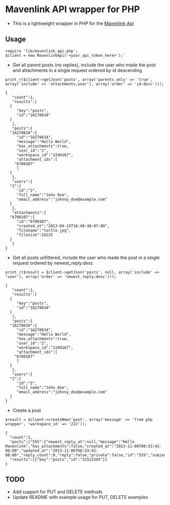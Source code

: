 Mavenlink API wrapper for PHP
==============================================

* This is a lightweight wrapper in PHP for the [Mavenlink Api](http://developer.mavenlink.com/)

Usage
--------

    require 'lib/mavenlink_api.php';
    $client = new MavenlinkApi('<your_api_token_here>');`

* Get all parent posts (no replies), include the user who made the post and attachments in a single request ordered by id descending

`print_r($client->getJson('posts', array('parents_only' => 'true', array('include' => 'attachments,user'), array('order' => 'id:desc')));`

    {
       "count":1,
       "results":[
	  {
	     "key":"posts",
	     "id":"16270634"
	  }
       ],
       "posts":{
	  "16270634":{
	     "id":"16270634",
	     "message":"Hello World",
	     "has_attachments":true,
	     "user_id":"2",
	     "workspace_id":"2249167",
	     "attachment_ids":[
		"6700107"
	     ]
	  }
       },
       "users":{
	  "2":{
	     "id":"2",
	     "full_name":"John Doe",
	     "email_address":"johnny_doe@example.com"
	  }
       },
       "attachments":{
	  "6700107":{
	     "id":"6700107",
	     "created_at":"2013-04-15T16:48:48-07:00",
	     "filename":"turtle.jpg",
	     "filesize":16225
	  }
       }
    }

* Get all posts unfiltered, include the user who made the post in a single request ordered by newest_reply:desc

`print_r($result = $client->getJson('posts', null, array('include' => 'user'), array('order' => 'newest_reply:desc')));`

    {
       "count":1,
       "results":[
	  {
	     "key":"posts",
	     "id":"16270634"
	  }
       ],
       "posts":{
	  "16270634":{
	     "id":"16270634",
	     "message":"Hello World",
	     "has_attachments":true,
	     "user_id":"2",
	     "workspace_id":"2249167",
	     "attachment_ids":[
		"6700107"
	     ]
	  }
       },
       "users":{
	  "2":{
	     "id":"2",
	     "full_name":"John Doe",
	     "email_address":"johnny_doe@example.com"
	  }
    }


* Create a post

`$result = $client->createNew('post', array('message' => 'from php wrapper', 'workspace_id' => '222'));`

    {
      "count":1,
      "posts":{"555":{"newest_reply_at":null,"message":"Hello Mavenlink","has_attachments":false,"created_at":"2013-11-06T08:53:42-08:00","updated_at":"2013-11-06T08:53:42-08:00","reply_count":0,"reply":false,"private":false,"id":"555","subject_id":null,"subject_type":null,"user_id":"111","workspace_id":"222","workspace_type":"Workspace","story_id":null}},
      "results":[{"key":"posts","id":"31521545"}]
    }

## TODO

* Add support for PUT and DELETE methods
* Update README with example usage for PUT, DELETE  examples
